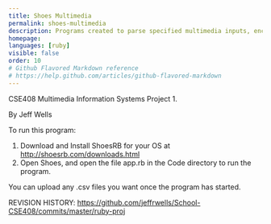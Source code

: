 ```yaml
---
title: Shoes Multimedia
permalink: shoes-multimedia
description: Programs created to parse specified multimedia inputs, encode into bitstream and decode. Built in Ruby and Shoes. For CSE408
homepage:
languages: [ruby]
visible: false
order: 10
# Github Flavored Markdown reference
# https://help.github.com/articles/github-flavored-markdown
---
```



CSE408 Multimedia Information Systems
Project 1.

By Jeff Wells


To run this program:

1. Download and Install ShoesRB for your OS at http://shoesrb.com/downloads.html
2. Open Shoes, and open the file app.rb in the Code directory to run the program.

You can upload any .csv files you want once the program has started.



REVISION HISTORY: https://github.com/jeffrwells/School-CSE408/commits/master/ruby-proj
